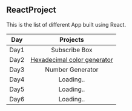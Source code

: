 ## ReactProject
This is the list of different App built using React. 

| Day |                                                                       Projects                                                                     |
| ----- | :-------------------------------------------------------------------------------------------------------------------------------------------------: |
| Day1 |  Subscribe Box                                                                                                                       |
| Day2 |   [Hexadecimal color generator](https://maxwizardth.github.io/ReactProject/React/Day2_Project/hexadecimal2B.html)                                                                                                                  |
| Day3 |    Number Generator                                                                                                                     |
| Day4 |  Loading..                                                                                                                         |
| Day5 |  Loading..                                                                                                                       |
| Day6 |  Loading..                                                                                                                       |

